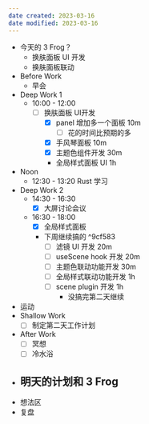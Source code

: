 ```yaml
---
date created: 2023-03-16 
date modified: 2023-03-16
---
```

- 今天的 3 Frog？
	- 换肤面板 UI 开发
	- 换肤面板联动
- Before Work
	- 早会
- Deep Work 1
	- 10:00 - 12:00
		- [ ] 换肤面板 UI开发
			- [x] panel 增加多一个面板 10m
				- [ ] 花的时间比预期的多
			- [x] 手风琴面板 10m
			- [x] 主题色组件开发 30m
			- 全局样式面板 UI 1h
- Noon
	- 12:30 - 13:20 Rust 学习
- Deep Work 2
	- 14:30 - 16:30
		- [x] 大屏讨论会议
	- 16:30 - 18:00
		- [x] 全局样式面板
		      
		- 下周继续搞的 ^9cf583
			- [ ] 滤镜 UI 开发 20m
			- [ ] useScene hook 开发 20m
			- [ ] 主题色联动功能开发 30m
			- [ ] 全局样式联动功能开发 1h
			- [ ] scene plugin 开发 1h
				- 没搞完第二天继续
				  
- 运动
- Shallow Work
	- [ ] 制定第二天工作计划
- After Work
	- [ ] 冥想
	- [ ] 冷水浴
- 明天的计划和 3 Frog
	- 
- 想法区
- 复盘
